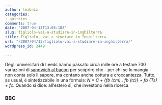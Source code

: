 ```yaml
---
author: leibniz
categories:
- quirkies
comments: true
date: '2007-04-13T13:05:10Z'
slug: figliolo-vai-a-studiare-in-inghilterra
title: Figliolo, vai a studiare in Inghilterra
url: "/2007/04/13/figliolo-vai-a-studiare-in-inghilterra/"
wordpress_id: 2449

---
```

Degli universitari di Leeds hanno passato circa mille ore a testare 700 variazioni di [sandwich al bacon](http://news.bbc.co.uk/2/hi/uk_news/england/west_yorkshire/6538643.stm) per scoprire che - per chi se lo mangia - non conta solo il sapore, ma contano anche cottura e  croccantezza. Tutto, as usual, è sintetizzabile in una formula: _N = C + {fb (cm) . fb (tc)} + fb (Ts) + fc_. Quando si dice: all'estero sì, che investono nella ricerca.


### BBC
